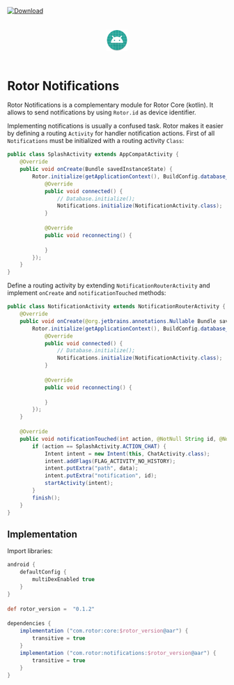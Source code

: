 [ ![Download](https://api.bintray.com/packages/efff/maven/RotorKotlinDatabase/images/download.svg) ](https://bintray.com/efff/maven/RotorKotlinDatabase/_latestVersion)
<p align="center"><img width="10%" vspace="20" src="https://github.com/rotorlab/notifications-kotlin/raw/develop/app/src/main/res/mipmap-xxxhdpi/ic_launcher_round.png"></p>

# Rotor Notifications
Rotor Notifications is a complementary module for Rotor Core (kotlin). It allows to send notifications by using `Rotor.id` as device identifier.

Implementing notifications is usually a confused task. Rotor makes it easier by defining a routing `Activity` for handler notification actions. First of all `Notifications` must be initialized with a routing activity `Class`:
```java
public class SplashActivity extends AppCompatActivity {
    @Override
    public void onCreate(Bundle savedInstanceState) {
        Rotor.initialize(getApplicationContext(), BuildConfig.database_url, BuildConfig.redis_url, new StatusListener() {
            @Override
            public void connected() {
                // Database.initialize();
                Notifications.initialize(NotificationActivity.class);
            }
 
            @Override
            public void reconnecting() {
 
            }
        });
    }
}
```
Define a routing activity by extending `NotificationRouterActivity` and implement `onCreate` and `notificationTouched` methods:
```java
public class NotificationActivity extends NotificationRouterActivity {
    @Override
    public void onCreate(@org.jetbrains.annotations.Nullable Bundle savedInstanceState, int action, @NotNull String id, @NotNull String data) {
        Rotor.initialize(getApplicationContext(), BuildConfig.database_url, BuildConfig.redis_url, new StatusListener() {
            @Override
            public void connected() {
                // Database.initialize();
                Notifications.initialize(NotificationActivity.class);
            }
 
            @Override
            public void reconnecting() {
 
            }
        });
    }
 
    @Override
    public void notificationTouched(int action, @NotNull String id, @NotNull String data) {
        if (action == SplashActivity.ACTION_CHAT) {
            Intent intent = new Intent(this, ChatActivity.class);
            intent.addFlags(FLAG_ACTIVITY_NO_HISTORY);
            intent.putExtra("path", data);
            intent.putExtra("notification", id);
            startActivity(intent);
        }
        finish();
    }
}
```

## Implementation
Import libraries:

```groovy
android {
    defaultConfig {
        multiDexEnabled true
    }
}
 
def rotor_version =  "0.1.2"
 
dependencies {
    implementation ("com.rotor:core:$rotor_version@aar") {
        transitive = true
    }
    implementation ("com.rotor:notifications:$rotor_version@aar") {
        transitive = true
    }
}
```
